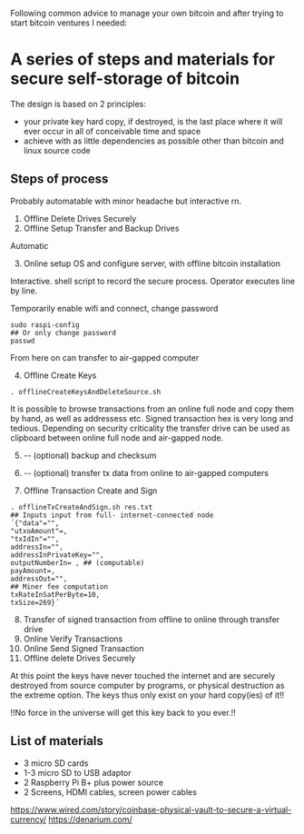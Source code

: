 Following common advice to manage your own bitcoin and after trying to start bitcoin ventures I needed: 

# A series of steps and materials for secure self-storage of bitcoin

The design is based on 2 principles:
- your private key hard copy, if destroyed, is the last place where it will ever occur in all of conceivable time and space
- achieve with as little dependencies as possible other than bitcoin and linux source code

## Steps of process

Probably automatable with minor headache but interactive rn.

1. Offline Delete Drives Securely
2. Offline Setup Transfer and Backup Drives

Automatic

3. Online setup OS and configure server, with offline bitcoin installation

Interactive. shell script to record the secure process. Operator executes line by line.

Temporarily enable wifi and connect, change password

```
sudo raspi-config
## Or only change password
passwd
```

From here on can transfer to air-gapped computer

4. Offline Create Keys

`. offlineCreateKeysAndDeleteSource.sh`

It is possible to browse transactions from an online full node and copy them by hand, as well as addressess etc. Signed transaction hex is very long and tedious. Depending on security criticality the transfer drive can be used as clipboard between online full node and air-gapped node.

5. -- (optional) backup and checksum

6. -- (optional) transfer tx data from online to air-gapped computers 

7. Offline Transaction Create and Sign

```
. offlineTxCreateAndSign.sh res.txt 
## Inputs input from full- internet-connected node
´{"data"="",
"utxoAmount"=,
"txIdIn"="",
addressIn="",
addressInPrivateKey="",
outputNumberIn= , ## (computable)
payAmount=,
addressOut="",
## Miner fee computation
txRateInSatPerByte=10,
txSize=269}´
```

8. Transfer of signed transaction from offline to online through transfer drive
9. Online Verify Transactions
10. Online Send Signed Transaction
11. Offline delete Drives Securely

At this point the keys have never touched the internet and are securely destroyed from source computer by programs, or physical destruction as the extreme option. 
The keys thus only exist on your hard copy(ies) of it!!

!!No force in the universe will get this key back to you ever.!!

## List of materials
- 3 micro SD cards
- 1-3 micro SD to USB adaptor
- 2 Raspberry Pi B+ plus power source
- 2 Screens, HDMI cables, screen power cables

https://www.wired.com/story/coinbase-physical-vault-to-secure-a-virtual-currency/
https://denarium.com/

